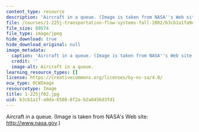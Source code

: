 ```yaml
---
content_type: resource
description: 'Aircraft in a queue. (Image is taken from NASA''s Web site: http://www.nasa.gov.)'
file: /courses/1-225j-transportation-flow-systems-fall-2002/b3cb1a1fa9da65088f2ab2a8456d3fd1_1-225jf02.jpg
file_size: 89574
file_type: image/jpeg
hide_download: true
hide_download_original: null
image_metadata:
  caption: 'Aircraft in a queue. (Image is taken from NASA''s Web site: [http://www.nasa.gov](http://www.nasa.gov).)'
  credit: ''
  image-alt: Aircraft in a queue.
learning_resource_types: []
license: https://creativecommons.org/licenses/by-nc-sa/4.0/
ocw_type: OCWImage
resourcetype: Image
title: 1-225jf02.jpg
uid: b3cb1a1f-a9da-6508-8f2a-b2a8456d3fd1
---
```

Aircraft in a queue. (Image is taken from NASA's Web site: http://www.nasa.gov.)